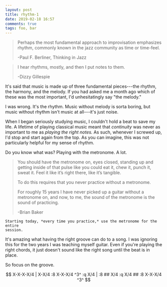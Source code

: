 ```yaml
---
layout: post
title: rhythm-1
date: 2019-02-18 16:57
comments: true
tags: foo, bar
---
```



> Perhaps the most fundamental approach to improvisation emphasizes rhythm,
> commonly known in the jazz community as time or time-feel.
>
> -Paul F. Berliner, Thinking in Jazz

> I hear rhythms, mostly, and then I put notes to them.
>
> -Dizzy Gillespie

It's said that music is made up of three fundamental pieces---the rhythm, the
harmony, and the melody. If you had asked me a month ago which of these was the
most important, I'd unhesitatingly say "the melody."

I was wrong. It's the rhythm. Music without melody is sorta boring, but music
without rhythm isn't music at all---it's just noise.

When I began seriously studying music, I couldn't hold a beat to save my life. A
lifetime of playing classical music meant that *continuity* was never as
important to me as *playing the right notes.* As such, whenever I screwed up,
I'd stop and start again from the top. As you can imagine, this was not
particularly helpful for my sense of rhythm.

Do you know what was? Playing with the metronome. A lot.

> You should have the metronome on, eyes closed, standing up and getting inside
> of that pulse like you could eat it, chew it, punch it, sweat it. Feel it like
> it’s right there, like it’s tangible.
>
> To do this requires that you never practice without a metronome.
>
> For roughly 15 years I have never picked up a guitar without a metronome on,
> and now, to me, the sound of the metronome is the sound of practicing.
>
> -Brian Baker

```protip
Starting today, *every time you practice,* use the metronome for the entire
session.
```

It's amazing what having the right groove can do to a song. I was ignoring this
for the two years I was teaching myself guitar. Even if you're playing the right
chords, it just doesn't sound like the right song until the beat is in place.

So focus on the groove.

$$
X-X-X-X/4 |
X-X/4 :8 X-X-X/4 ^3^ :q X/4 |
:8 ## X/4 :q X/4 ## :8 X-X-X/4 ^3^
$$

